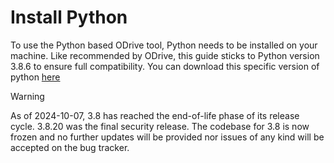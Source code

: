 # Install Python

To use the Python based ODrive tool, Python needs to be installed on your machine. Like recommended by ODrive, this guide sticks to Python version 3.8.6 to ensure full compatibility. You can download this specific version of python [here](https://www.python.org/downloads/release/python-386/)

> [!WARNING]
> As of 2024-10-07, 3.8 has reached the end-of-life phase of its release cycle. 3.8.20 was the final security release. The codebase for 3.8 is now frozen and no further updates will be provided nor issues of any kind will be accepted on the bug tracker.
